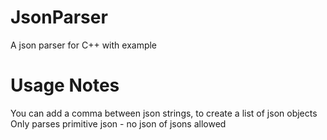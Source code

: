 ﻿# JsonParser
A json parser for C++ with example
# Usage Notes
You can add a comma between json strings, to create a list of json objects
Only parses primitive json - no json of jsons allowed
